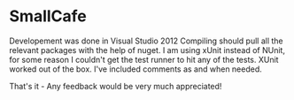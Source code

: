 # SmallCafe

Developement was done in Visual Studio 2012
Compiling should pull all the relevant packages with the help of nuget.
I am using xUnit instead of NUnit, for some reason I couldn't get the test runner to hit any of the tests. XUnit worked out of the box.
I've included comments as and when needed.

That's it - Any feedback would be very much appreciated!
